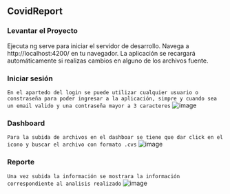 
## CovidReport

### Levantar el Proyecto
Ejecuta ng serve para iniciar el servidor de desarrollo. Navega a http://localhost:4200/ en tu navegador. La aplicación se recargará automáticamente si realizas cambios en alguno de los archivos fuente.

### Iniciar sesión
```En el apartedo del login se puede utilizar cualquier usuario o constraseña para poder ingresar a la aplicación, simpre y cuando sea un email valido y una contraseña mayor a 3 caracteres```
      ![image](https://github.com/jhoandvid/pruebaTecnicaAngular/assets/81529247/443c7b30-bb42-47f2-9150-8f8a2e50563a)
### Dashboard
   ```Para la subida de archivos en el dashboar se tiene que dar click en el icono y buscar el archivo con formato .cvs```
  ![image](https://github.com/jhoandvid/pruebaTecnicaAngular/assets/81529247/abe5d2df-8201-4948-9784-814e73245b42)

### Reporte
```Una vez subida la información se mostrara la información correspondiente al analisis realizado```
     ![image](https://github.com/jhoandvid/pruebaTecnicaAngular/assets/81529247/136e2bd7-386e-4430-9be0-fb255fbb139a)


   


